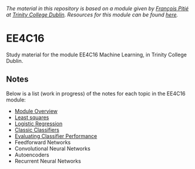 *The material in this repository is based on a module given by [François Pitié](https://francois.pitie.net/) at [Trinity College Dublin](https://www.tcd.ie). Resources for this module can be found [here](https://github.com/frcs/EE4C16).*

# EE4C16
Study material for the module EE4C16 Machine Learning, in Trinity College Dublin.

## Notes
Below is a list (work in progress) of the notes for each topic in the EE4C16 module:
* [Module Overview](https://github.com/nating/EE4C16/blob/master/notes/0-module-overview.md)
* [Least squares](https://github.com/nating/EE4C16/blob/master/notes/1-least-squares.md)
* [Logistic Regression](https://github.com/nating/EE4C16/blob/master/notes/2-logistic-regression.md)
* [Classic Classifiers](https://github.com/nating/EE4C16/blob/master/notes/3-classic-classifiers.md)
* [Evaluating Classifier Performance](https://github.com/nating/EE4C16/blob/master/notes/4-evaluating-classifier-performance.md)
* Feedforward Networks
* Convolutional Neural Networks
* Autoencoders
* Recurrent Neural Networks
